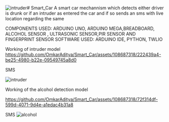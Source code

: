 ![intruder](https://github.com/OmkarAditya/Smart_Car/assets/108687318/69067aff-2639-4f60-a0c1-2dcb522e9686)# Smart_Car
A smart car mechannism which detects either driver is drunk or if an intruder as entered the car and if so sends an sms with live location regarding the same


COMPONENTS USED: ARDUINO UNO, ARDUINO MEGA,BREADBOARD, ALCOHOL SENSOR , ULTRASONIC SENSOR,PIR SENSOR AND FINGERPRINT SENSOR
SOFTWARE USED: ARDUINO IDE, PYTHON, TWLIO

Working of intruder model
https://github.com/OmkarAditya/Smart_Car/assets/108687318/222439a4-be25-4980-b22e-09549745a8d0

SMS

![intruder](https://github.com/OmkarAditya/Smart_Car/assets/108687318/2a78d081-8724-41ba-9cf5-12d6642d40a6)

Working of the alcohol detection model

https://github.com/OmkarAditya/Smart_Car/assets/108687318/72f314df-599d-4071-9d4e-a1edac4b31a8

SMS
![alcohol](https://github.com/OmkarAditya/Smart_Car/assets/108687318/965a2ffb-6c05-43bd-b11f-59bf6d50d38f)
